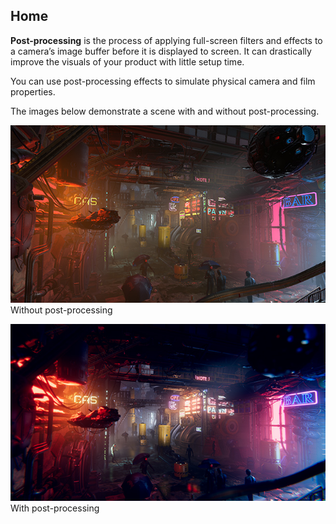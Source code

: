## Home

**Post-processing** is the process of applying full-screen filters and effects to a camera’s image buffer before it is displayed to screen. It can drastically improve the visuals of your product with little setup time.

You can use post-processing effects to simulate physical camera and film properties.

The images below demonstrate a scene with and without post-processing.

![](images/home-before.jpg)
Without post-processing

![](images/home-after.jpg)
With post-processing
